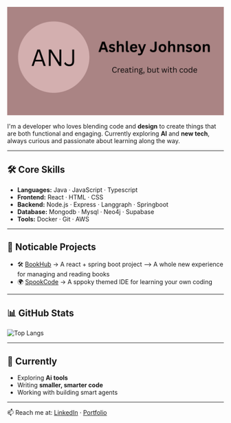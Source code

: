 <!-- Banner placeholder -->
![Banner](./ANJ.png)


I'm a developer who loves blending code and **design** to create things that are both functional and engaging.
Currently exploring **AI** and **new tech**, always curious and passionate about learning along the way.

---

## 🛠️ Core Skills
- **Languages:** Java · JavaScript · Typescript  
- **Frontend:** React · HTML · CSS
- **Backend:** Node.js · Express · Langgraph · Springboot
- **Database:** Mongodb · Mysql · Neo4j · Supabase   
- **Tools:** Docker · Git · AWS  

---

## 📂 Noticable Projects
- 🛠️ [BookHub](https://github.com/ashniv07/bookHub.git) → A react + spring boot project --> A whole new experience for managing and reading books  
- 🌍 [SpookCode](https://github.com/ashniv07/spooky-thon.git) → A sppoky themed IDE for learning your own coding

---

## 📊 GitHub Stats
![Top Langs](https://github-readme-stats.vercel.app/api/top-langs/?username=ashniv07&layout=compact&theme=default)  

---

## 🌱 Currently
- Exploring **Ai tools**  
- Writing **smaller, smarter code**  
- Working with building smart agents  

---

📫 Reach me at: [LinkedIn](www.linkedin.com/in/ashley-nivedha-johnson) · [Portfolio](https://ashleynivedha-portfolio.vercel.app/)
